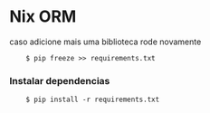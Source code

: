 # Nix ORM

caso adicione mais uma biblioteca rode novamente

```shell
    $ pip freeze >> requirements.txt
```

### Instalar dependencias

```shell
    $ pip install -r requirements.txt
```
